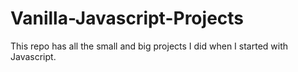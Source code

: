 # Vanilla-Javascript-Projects
This repo has all the small and big projects I did when I started with Javascript.
